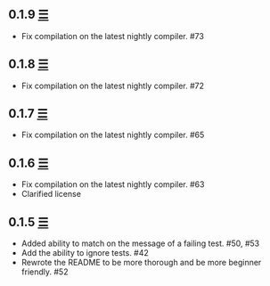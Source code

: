 ## 0.1.9 [☰](https://github.com/reem/stainless/compare/0.1.8...0.1.9)

* Fix compilation on the latest nightly compiler. #73

## 0.1.8 [☰](https://github.com/reem/stainless/compare/0.1.7...0.1.8)

* Fix compilation on the latest nightly compiler. #72

## 0.1.7 [☰](https://github.com/reem/stainless/compare/0.1.6...0.1.7)

* Fix compilation on the latest nightly compiler. #65

## 0.1.6 [☰](https://github.com/reem/stainless/compare/0.1.5...0.1.6)

* Fix compilation on the latest nightly compiler. #63
* Clarified license

## 0.1.5 [☰](https://github.com/reem/stainless/compare/0.1.4...0.1.5)

* Added ability to match on the message of a failing test. #50, #53
* Add the ability to ignore tests. #42
* Rewrote the README to be more thorough and be more beginner friendly. #52
